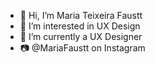 - 👋 Hi, I’m Maria Teixeira Faustt                       
- 👀 I’m interested in UX Design  
- 🌱 I’m currently a UX Designer
- 📷 @MariaFaustt on Instagram
      
<!---    
MariaLTN/MariaLTN is a ✨ special ✨ repository because its `README.md` (this file) appears on your GitHub profile.
You can click the Preview link to take a look at your changes.
--->
